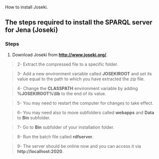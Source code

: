 How to install Joseki.

## The steps required to install the SPARQL server for Jena (Joseki) ##


### Steps ###

  1. Download Joseki from **http://www.joseki.org/**.

> 2- Extract the compressed file to a specific folder.

> 3- Add a new environment variable called **JOSEKIROOT** and set its value equal to the path to which you have extracted the zip file.

> 4- Change the **CLASSPATH** environment variable by adding **%JOSEKIROOT%\lib** to the end of its value.

> 5- You may need to restart the computer for changes to take effect.

> 6- You may need also to move subfolders called **webapps** and **Data** to **Bin** subfolder.

> 7- Go to **Bin** subfolder of your installation folder.

> 8- Run the batch file called **rdfserver**.

> 9- The server should be online now and you can access it via **http://localhost:2020**.